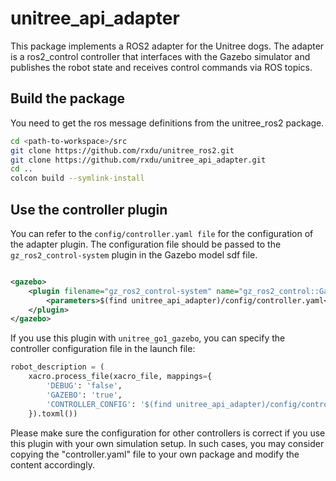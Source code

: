 # unitree_api_adapter

This package implements a ROS2 adapter for the Unitree dogs. The adapter is a ros2_control controller that interfaces
with the Gazebo simulator and publishes the robot state and receives control commands via ROS topics.

## Build the package

You need to get the ros message definitions from the unitree_ros2 package.

```bash
cd <path-to-workspace>/src
git clone https://github.com/rxdu/unitree_ros2.git
git clone https://github.com/rxdu/unitree_api_adapter.git
cd ..
colcon build --symlink-install
```

## Use the controller plugin

You can refer to the `config/controller.yaml file` for the configuration of the adapter plugin. The configuration file
should be passed to the `gz_ros2_control-system` plugin in the Gazebo model sdf file.

```xml

<gazebo>
    <plugin filename="gz_ros2_control-system" name="gz_ros2_control::GazeboSimROS2ControlPlugin">
        <parameters>$(find unitree_api_adapter)/config/controller.yaml</parameters>
    </plugin>
</gazebo>
```

If you use this plugin with `unitree_go1_gazebo`, you can specify the controller configuration file in the launch file:

```python
robot_description = (
    xacro.process_file(xacro_file, mappings={
        'DEBUG': 'false',
        'GAZEBO': 'true',
        'CONTROLLER_CONFIG': '$(find unitree_api_adapter)/config/controller.yaml'
    }).toxml())
```

Please make sure the configuration for other controllers is correct if you use this plugin with your own simulation
setup. In such cases, you may consider copying the "controller.yaml" file to your own package and modify the content
accordingly.